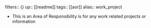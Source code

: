 filters:: {}
up:: [[readme]] 
tags:: [[aor]] 
alias:: work_project

- This is an Area of Responsibility is for any work related projects or information